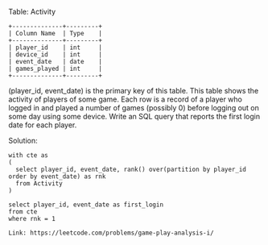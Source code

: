 Table: Activity
```
+--------------+---------+
| Column Name  | Type    |
+--------------+---------+
| player_id    | int     |
| device_id    | int     |
| event_date   | date    |
| games_played | int     |
+--------------+---------+
```
(player_id, event_date) is the primary key of this table.
This table shows the activity of players of some game.
Each row is a record of a player who logged in and played a number of games (possibly 0) before logging out on some day using some device.
Write an SQL query that reports the first login date for each player.

Solution:
```
with cte as
(
  select player_id, event_date, rank() over(partition by player_id order by event_date) as rnk
  from Activity
)

select player_id, event_date as first_login
from cte
where rnk = 1
```
```
Link: https://leetcode.com/problems/game-play-analysis-i/
```
